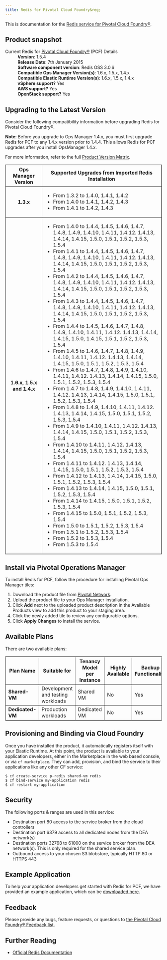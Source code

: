 ```yaml
---
title: Redis for Pivotal Cloud Foundry&reg;
---
```


This is documentation for the [Redis service for Pivotal Cloud Foundry&reg;](https://network.pivotal.io/products/p-redis).

## Product snapshot

<dl>
<dt>Current Redis for <a href="https://network.pivotal.io/products/pivotal-cf">Pivotal Cloud Foundry&reg;</a> (PCF) Details</dt>
<dd><strong>Version</strong>: 1.5.4 </dd>
<dd><strong>Release Date</strong>: 7th January 2015</dd>
<dd><strong>Software component version</strong>: Redis OSS 3.0.6</dd>
<dd><strong>Compatible Ops Manager Version(s)</strong>: 1.6.x, 1.5.x, 1.4.x</dd>
<dd><strong>Compatible Elastic Runtime Version(s)</strong>: 1.6.x, 1.5.x, 1.4.x</dd>
<dd><strong>vSphere support?</strong> Yes</dd>
<dd><strong>AWS support?</strong> Yes</dd>
<dd><strong>OpenStack support?</strong> Yes</dd>
</dl>

## Upgrading to the Latest Version

Consider the following compatibility information before upgrading Redis for Pivotal Cloud Foundry&reg;.

<p class="note"><strong>Note</strong>: Before you upgrade to Ops Manager 1.4.x, you must first upgrade Redis for PCF to any 1.4.x version prior to 1.4.4. This allows Redis for PCF upgrades after you install OpsManager 1.4.x. </p>

For more information, refer to the full [Product Version Matrix](../compatibility-matrix.pdf).

<table border="1" class="nice">
<tr>
  <th>Ops Manager Version</th>
  <th>Supported Upgrades from Imported Redis Installation</th>
</tr>
<tr>
  <th>1.3.x</th>
  <td><ul>
      <li>From 1.3.2 to 1.4.0, 1.4.1, 1.4.2</li>
      <li>From 1.4.0 to 1.4.1, 1.4.2, 1.4.3</li>
      <li>From 1.4.1 to 1.4.2, 1.4.3</li>
    </ul>
  </td>
</tr>
<tr>
  <th>1.6.x, 1.5.x and 1.4.x</th>
  <td><ul>
      <li>From 1.4.0 to 1.4.4, 1.4.5, 1.4.6, 1.4.7, 1.4.8, 1.4.9, 1.4.10, 1.4.11, 1.4.12. 1.4.13, 1.4.14, 1.4.15, 1.5.0, 1.5.1, 1.5.2, 1.5.3, 1.5.4</li>
      <li>From 1.4.1 to 1.4.4, 1.4.5, 1.4.6, 1.4.7, 1.4.8, 1.4.9, 1.4.10, 1.4.11, 1.4.12. 1.4.13, 1.4.14, 1.4.15, 1.5.0, 1.5.1, 1.5.2, 1.5.3, 1.5.4</li>
      <li>From 1.4.2 to 1.4.4, 1.4.5, 1.4.6, 1.4.7, 1.4.8, 1.4.9, 1.4.10, 1.4.11, 1.4.12. 1.4.13, 1.4.14, 1.4.15, 1.5.0, 1.5.1, 1.5.2, 1.5.3, 1.5.4</li>
      <li>From 1.4.3 to 1.4.4, 1.4.5, 1.4.6, 1.4.7, 1.4.8, 1.4.9, 1.4.10, 1.4.11, 1.4.12. 1.4.13, 1.4.14, 1.4.15, 1.5.0, 1.5.1, 1.5.2, 1.5.3, 1.5.4</li>
      <li>From 1.4.4 to 1.4.5, 1.4.6, 1.4.7, 1.4.8, 1.4.9, 1.4.10, 1.4.11, 1.4.12. 1.4.13, 1.4.14, 1.4.15, 1.5.0, 1.4.15, 1.5.1, 1.5.2, 1.5.3, 1.5.4</li>
      <li>From 1.4.5 to 1.4.6, 1.4.7, 1.4.8, 1.4.9, 1.4.10, 1.4.11, 1.4.12. 1.4.13, 1.4.14, 1.4.15, 1.5.0, 1.5.1, 1.5.2, 1.5.3, 1.5.4</li>
      <li>From 1.4.6 to 1.4.7, 1.4.8, 1.4.9, 1.4.10, 1.4.11, 1.4.12. 1.4.13, 1.4.14, 1.4.15, 1.5.0, 1.5.1, 1.5.2, 1.5.3, 1.5.4</li>
      <li>From 1.4.7 to 1.4.8, 1.4.9, 1.4.10, 1.4.11, 1.4.12. 1.4.13, 1.4.14, 1.4.15, 1.5.0, 1.5.1, 1.5.2, 1.5.3, 1.5.4</li>
      <li>From 1.4.8 to 1.4.9, 1.4.10, 1.4.11, 1.4.12. 1.4.13, 1.4.14, 1.4.15, 1.5.0, 1.5.1, 1.5.2, 1.5.3, 1.5.4</li>
      <li>From 1.4.9 to 1.4.10, 1.4.11, 1.4.12. 1.4.13, 1.4.14, 1.4.15, 1.5.0, 1.5.1, 1.5.2, 1.5.3, 1.5.4</li>
      <li>From 1.4.10 to 1.4.11, 1.4.12. 1.4.13, 1.4.14, 1.4.15, 1.5.0, 1.5.1, 1.5.2, 1.5.3, 1.5.4</li>
      <li>From 1.4.11 to 1.4.12. 1.4.13, 1.4.14, 1.4.15, 1.5.0, 1.5.1, 1.5.2, 1.5.3, 1.5.4</li>
      <li>From 1.4.12 to 1.4.13, 1.4.14, 1.4.15, 1.5.0, 1.5.1, 1.5.2, 1.5.3, 1.5.4</li>
      <li>From 1.4.13 to 1.4.14, 1.4.15, 1.5.0, 1.5.1, 1.5.2, 1.5.3, 1.5.4</li>
      <li>From 1.4.14 to 1.4.15, 1.5.0, 1.5.1, 1.5.2, 1.5.3, 1.5.4</li>
      <li>From 1.4.15 to 1.5.0, 1.5.1, 1.5.2, 1.5.3, 1.5.4</li>
      <li>From 1.5.0 to 1.5.1, 1.5.2, 1.5.3, 1.5.4</li>
      <li>From 1.5.1 to 1.5.2, 1.5.3, 1.5.4</li>
      <li>From 1.5.2 to 1.5.3, 1.5.4</li>
      <li>From 1.5.3 to 1.5.4</li>
    </ul>
  </td>
</tr>
</table>

## Install via Pivotal Operations Manager

To install Redis for PCF, follow the procedure for installing Pivotal Ops Manager tiles:

1. Download the product file from [Pivotal Network](https://network.pivotal.io/).
1. Upload the product file to your Ops Manager installation.
1. Click **Add** next to the uploaded product description in the Available Products view to add this product to your staging area.
1. Click the newly added tile to review any configurable options.
1. Click **Apply Changes** to install the service.

## Available Plans

There are two available plans:

<table border="1" class="nice">
<tr>
<th><strong>Plan Name</strong></th>
<th><strong>Suitable for</strong></th>
<th><strong>Tenancy Model per Instance</strong></th>
<th><strong>Highly Available</strong></th>
<th><strong>Backup Functionality</strong></th>
</tr>

<tr>
<td><b>Shared-VM</b></td>
<td>Development and testing workloads</td>
<td>Shared VM</td>
<td>No</td>
<td>Yes</td>
</tr>

<tr>
<td><b>Dedicated-VM</b></td>
<td>Production workloads</td>
<td>Dedicated VM</td>
<td>No</td>
<td>Yes</td>
</tr>

</table>

## Provisioning and Binding via Cloud Foundry

Once you have installed the product, it automatically registers itself with your Elastic Runtime. At this point, the product is available to your application developers, either in the Marketplace in the web based console, or via `cf marketplace`. They can add, provision, and bind the service to their applications like any other CF service:

```
$ cf create-service p-redis shared-vm redis
$ cf bind-service my-application redis
$ cf restart my-application
```

## Security
The following ports & ranges are used in this service:

* Destination port 80 access to the service broker from the cloud controllers
* Destination port 6379 access to all dedicated nodes from the DEA network(s)
* Destination ports 32768 to 61000 on the service broker from the DEA network(s). This is only required for the shared service plan.
* Outbound access to your chosen S3 blobstore, typically HTTP 80 or HTTPS 443

## Example Application

To help your application developers get started with Redis for PCF, we have provided an example application, which can be [downloaded here](https://github.com/pivotal-cf/cf-redis-example-app/archive/master.zip).

## Feedback

Please provide any bugs, feature requests, or questions to [the Pivotal Cloud Foundry&reg; Feedback list](mailto:pivotal-cf-feedback@pivotal.io).

## Further Reading

* [Official Redis Documentation](http://redis.io/documentation)

